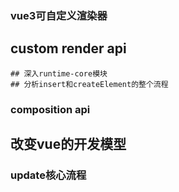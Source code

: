 ### vue3可自定义渲染器
## custom render api
```
## 深入runtime-core模块
## 分析insert和createElement的整个流程
```

### composition api
## 改变vue的开发模型


### update核心流程
